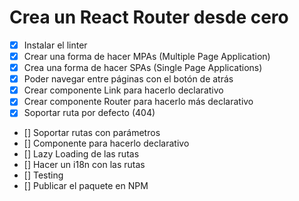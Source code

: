 # Crea un React Router desde cero 

- [x] Instalar el linter
- [x] Crear una forma de hacer MPAs (Multiple Page Application)
- [x] Crea una forma de hacer SPAs (Single Page Applications)
- [x] Poder navegar entre páginas con el botón de atrás
- [x] Crear componente Link para hacerlo declarativo
- [x] Crear componente Router para hacerlo más declarativo
- [x] Soportar ruta por defecto (404)
- [] Soportar rutas con parámetros
- [] Componente <Route /> para hacerlo declarativo
- [] Lazy Loading de las rutas
- [] Hacer un i18n con las rutas
- [] Testing
- [] Publicar el paquete en NPM
